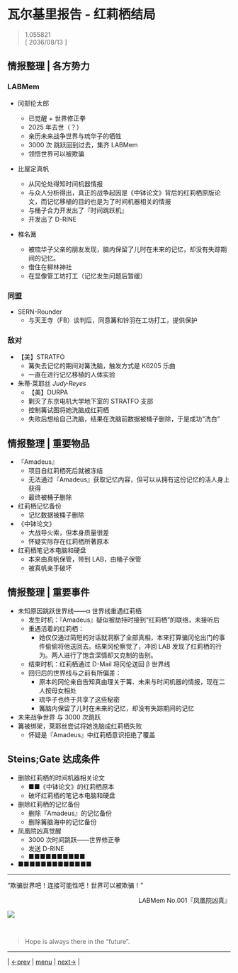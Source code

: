 # 瓦尔基里报告 - 红莉栖结局
> 1.055821  
> [ 2036/08/13 ]  

## 情报整理 | 各方势力
### LABMem
- 冈部伦太郎
  - 已觉醒 + 世界修正拳
  - 2025 年去世（？）
  - 亲历未来战争世界与琉华子的牺牲
  - 3000 次 跳跃回到过去，集齐 LABMem
  - 领悟世界可以被欺骗

- 比屋定真帆
  - 从冈伦处得知时间机器情报
  - 与众人分析得出，真正的战争起因是《中钵论文》背后的红莉栖原版论文，而记忆移植的目的也是为了时间机器相关的情报
  - 与桶子合力开发出了『时间跳跃机』
  - 开发出了 D-RINE
- 椎名篝
  - 被琉华子父亲的朋友发现，脑内保留了儿时在未来的记忆，却没有失踪期间的记忆。
  - 借住在柳林神社
  - 在显像管工坊打工（记忆发生问题后暂缓）

### 同盟
- SERN-Rounder
  - 与天王寺（FB）谈判后，同意篝和铃羽在工坊打工，提供保护

### 敌对
- 【美】STRATFO
  - 篝失去记忆的期间对篝洗脑，触发方式是 K6205 乐曲
  - 一直在进行记忆移植的人体实验
- 朱蒂·莱耶丝 *Judy·Reyes*
  - 【美】DURPA
  - 剿灭了东京电机大学地下室的 STRATFO 支部
  - 控制篝试图将她洗脑成红莉栖
  - 失败后想给自己洗脑，结果在洗脑前数据被桶子删除，于是成功“洗白”

## 情报整理 | 重要物品
- 『Amadeus』
  - 项目自红莉栖死后就被冻结
  - 无法通过『Amadeus』获取记忆内容，但可以从拥有这份记忆的活人身上获得
  - 最终被桶子删除
- 红莉栖记忆备份
  - 记忆数据被桶子删除
- 《中钵论文》
  - 大战导火索，但本身质量很差
  - 怀疑实际存在红莉栖所著原本
- 红莉栖笔记本电脑和硬盘
  - 本来由真帆保管，带到 LAB，由桶子保管
  - 被真帆亲手破坏

## 情报整理 | 重要事件
- 未知原因跳跃世界线——α 世界线重遇红莉栖
  - 发生时机：『Amadeus』疑似被劫持时接到“红莉栖”的联络，未接听后
  - 重遇活着的红莉栖：
    - 她仅仅通过简短的对话就洞察了全部真相，本来打算骗冈伦出门的事件偷偷将他送回去。结果冈伦察觉了，冲回 LAB 发现了红莉栖的行为。两人进行了饱含深情却又克制的告别。
  - 结束时机：红莉栖通过 D-Mail 将冈伦送回 β 世界线
  - 回归后的世界线与之前有所偏差：
    - 原本的冈伦亲自告知真由理关于篝、未来与时间机器的情报，现在二人按母女相处
    - 琉华子也终于共享了这些秘密
    - 篝脑内保留了儿时在未来的记忆，却没有失踪期间的记忆
- 未来战争世界 与 3000 次跳跃
- 篝被绑架，莱耶丝尝试将她洗脑成红莉栖失败
  - 怀疑是『Amadeus』中红莉栖意识拒绝了覆盖

## Steins;Gate 达成条件
- 删除红莉栖的时间机器相关论文
  - ■■《中钵论文》的红莉栖原本
  - 破坏红莉栖的笔记本电脑和硬盘
- 删除红莉栖的记忆备份
  - 删除『Amadeus』的记忆备份
  - 删除篝脑海中的记忆备份
- 凤凰院凶真觉醒
  - 3000 次时间跳跃——世界修正拳
  - 发送 D-RINE
  - ■■■■■■■■■■
- ■■■■■■■■■■■■■

---

“欺骗世界吧！连接可能性吧！世界可以被欺骗！”  
<p align="right">LABMem No.001『凤凰院凶真』</p>  

![](../img/0139-1.png)


<br/>

> Hope is always there in the “future”.
---

| [←prev](./0138) | [menu](../) | [next→](./0140) |
